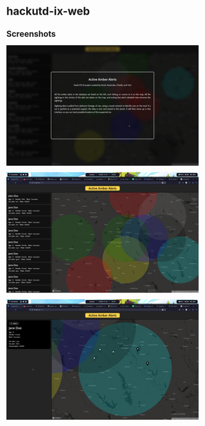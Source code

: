 # hackutd-ix-web

## Screenshots

![About](./screenshots/about.png)

![All alerts](./screenshots/all%20alerts.png)

![Alert](./screenshots/alert.png)

